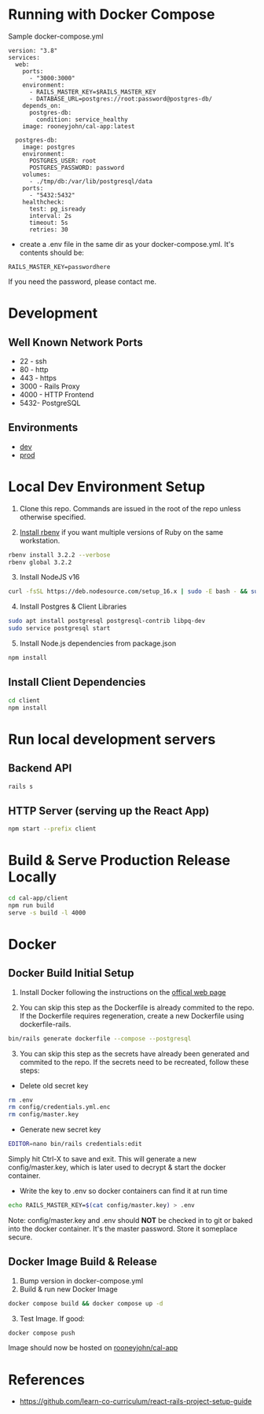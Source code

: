 # Running with Docker Compose

Sample docker-compose.yml
```
version: "3.8"
services:
  web:
    ports:
      - "3000:3000"
    environment:
      - RAILS_MASTER_KEY=$RAILS_MASTER_KEY
      - DATABASE_URL=postgres://root:password@postgres-db/
    depends_on:
      postgres-db:
        condition: service_healthy
    image: rooneyjohn/cal-app:latest

  postgres-db:
    image: postgres
    environment:
      POSTGRES_USER: root
      POSTGRES_PASSWORD: password
    volumes:
      - ./tmp/db:/var/lib/postgresql/data
    ports:
      - "5432:5432"
    healthcheck:
      test: pg_isready
      interval: 2s
      timeout: 5s
      retries: 30
```

- create a .env file in the same dir as your docker-compose.yml. It's contents should be:
```text
RAILS_MASTER_KEY=passwordhere
```
If you need the password, please contact me.

# Development

## Well Known Network Ports
- 22 - ssh
- 80 - http
- 443 - https
- 3000 - Rails Proxy
- 4000 - HTTP Frontend
- 5432- PostgreSQL

## Environments
- [dev](http://18.219.53.0:4000/calendar)
- [prod](https://example.com/calendar)

# Local Dev Environment Setup
1. Clone this repo. Commands are issued in the root of the repo unless otherwise specified.

2. [Install rbenv](https://github.com/rbenv/rbenv-installer#rbenv-installer) if you want multiple versions of Ruby on the same workstation.

```bash
rbenv install 3.2.2 --verbose
rbenv global 3.2.2
```

3. Install NodeJS v16
```bash
curl -fsSL https://deb.nodesource.com/setup_16.x | sudo -E bash - && sudo apt-get install -y nodejs
```

4. Install Postgres & Client Libraries
```bash
sudo apt install postgresql postgresql-contrib libpq-dev
sudo service postgresql start
```

5. Install Node.js dependencies from package.json
```bash
npm install
```

## Install Client Dependencies
```bash
cd client
npm install
```

# Run local development servers

## Backend API
```bash
rails s
```

## HTTP Server (serving up the React App)
```bash
npm start --prefix client
```

# Build & Serve Production Release Locally
```bash
cd cal-app/client
npm run build
serve -s build -l 4000
```

# Docker

## Docker Build Initial Setup

1. Install Docker following the instructions on the [offical web page](https://www.docker.com/)

2. You can skip this step as the Dockerfile is already commited to the repo. If the Dockerfile requires regeneration, create a new Dockerfile using dockerfile-rails.

```bash
bin/rails generate dockerfile --compose --postgresql
```

3. You can skip this step as the secrets have already been generated and commited to the repo. If the secrets need to be recreated, follow these steps:
  - Delete old secret key
```bash
rm .env
rm config/credentials.yml.enc
rm config/master.key
```
  - Generate new secret key
```bash
EDITOR=nano bin/rails credentials:edit
```
Simply hit Ctrl-X to save and exit. This will generate a new config/master.key, which is later used to decrypt & start the docker container.

  - Write the key to .env so docker containers can find it at run time
```bash
echo RAILS_MASTER_KEY=$(cat config/master.key) > .env
```
Note: config/master.key and .env should **NOT** be checked in to git or baked into the docker container. It's the master password. Store it someplace secure.

## Docker Image Build & Release
1. Bump version in docker-compose.yml
2. Build & run new Docker Image
```bash
docker compose build && docker compose up -d
```

3. Test Image. If good:
```bash
docker compose push
```

Image should now be hosted on [rooneyjohn/cal-app](https://hub.docker.com/r/rooneyjohn/cal-app/tags)

# References
- https://github.com/learn-co-curriculum/react-rails-project-setup-guide
